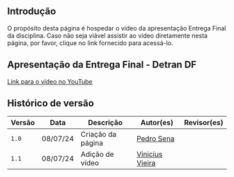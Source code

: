 ## Introdução

O propósito desta página é hospedar o vídeo da apresentação Entrega Final da disciplina. Caso não seja viável assistir ao vídeo diretamente nesta página, por favor, clique no link fornecido para acessá-lo.

## Apresentação da Entrega Final - Detran DF


<!-- <iframe width="560" height="315" src="https://www.youtube.com/embed/clLfzXBkPgo?si=IJJ7gbKbQeXFnNg8" title="YouTube video player" frameborder="0" allow="accelerometer; autoplay; clipboard-write; encrypted-media; gyroscope; picture-in-picture; web-share" referrerpolicy="strict-origin-when-cross-origin" allowfullscreen></iframe> -->

<a href="https://www.youtube.com/watch?v=xxLjgv4wM4Q&feature=youtu.be">Link para o vídeo no YouTube</a>


## Histórico de versão

| Versão | Data     | Descrição         | Autor(es)                                              | Revisor(es) |
| ------ | -------- | ----------------- | ------------------------------------------------------ | ----------- |
| `1.0`  | 08/07/24 | Criação da página | [Pedro Sena](https://github.com/pedroyen21) |              |
| `1.1`  | 08/07/24 | Adição de vídeo | [Vinicius Vieira](https://github.com/viniciusvieira00) |              |




